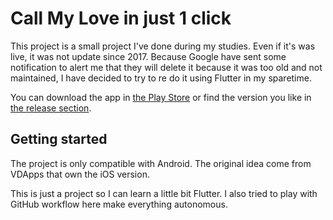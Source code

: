 # Call My Love in just 1 click

This project is a small project I've done during my studies. Even if it's was live, it was not update since 2017. Because Google have sent some notification to alert me that they will delete it because it was too old and not maintained, I have decided to try to re do it using Flutter in my sparetime.

You can download the app in [the Play Store](https://play.google.com/store/apps/details?id=com.a2a.appel) or find the version you like in [the release section](https://github.com/dranc/appel/releases).

## Getting started

The project is only compatible with Android. The original idea come from VDApps that own the iOS version.

This is just a project so I can learn a little bit Flutter. I also tried to play with GitHub workflow here make everything autonomous.
